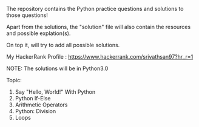 The repository contains the Python practice questions and solutions to those questions!

Apart from the solutions, the "solution" file will also contain the resources and possible explation(s).


On top it, will try to add all possible solutions.

My HackerRank Profile : https://www.hackerrank.com/srivathsan97?hr_r=1

NOTE: The solutions will be in Python3.0

Topic:

1. Say "Hello, World!" With Python
2. Python If-Else
3. Arithmetic Operators
4. Python: Division
5. Loops

